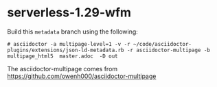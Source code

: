 # serverless-1.29-wfm

Build this `metadata` branch using the following:

```
# asciidoctor -a multipage-level=1 -v -r ~/code/asciidoctor-plugins/extensions/json-ld-metadata.rb -r asciidoctor-multipage -b multipage_html5  master.adoc  -D out
```

The asciidoctor-multipage comes from https://github.com/owenh000/asciidoctor-multipage
